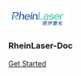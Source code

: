 <img src="assets/logo.png" alt="logo" style="zoom: 50%;" />

### RheinLaser-Doc





[Get Started](pages/architecture-diagram)
